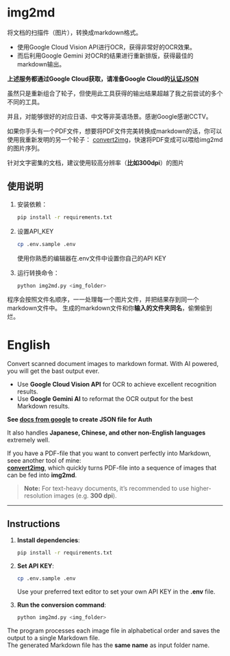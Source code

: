 # img2md
将文档的扫描件（图片），转换成markdown格式。

 - 使用Google Cloud Vision API进行OCR，获得非常好的OCR效果。
 - 而后利用Google Gemini 对OCR的结果进行重新排版，获得最佳的markdown输出。

 **上述服务都通过Google Cloud获取，请准备Google Cloud的[认证JSON](https://cloud.google.com/iam/docs/service-accounts-create?hl=zh-CN)**

虽然只是重新组合了轮子，但使用此工具获得的输出结果超越了我之前尝试的多个不同的工具。

并且，对能够很好的对应日语、中文等非英语场景。感谢Google感谢CCTV。

如果你手头有一个PDF文件，想要将PDF文件完美转换成markdown的话，你可以使用我重新发明的另一个轮子：
[convert2img](https://github.com/wengzhiwen/convert2img)，快速将PDF变成可以喂给img2md的图片序列。

针对文字密集的文档，建议使用较高分辨率（**比如300dpi**）的图片

## 使用说明

1. 安装依赖：
    ```bash
    pip install -r requirements.txt
    ```

2. 设置API_KEY
    ```bash
    cp .env.sample .env
    ```
    使用你熟悉的编辑器在.env文件中设置你自己的API KEY

3. 运行转换命令：
    ```bash
    python img2md.py <img_folder>
    ```

程序会按照文件名顺序，一一处理每一个图片文件，并把结果存到同一个markdown文件中。
生成的markdown文件和你**输入的文件夹同名**，偷懒偷到烂。


# English

Convert scanned document images to markdown format. With AI powered, you will get the bast output ever.

- Use **Google Cloud Vision API** for OCR to achieve excellent recognition results.  
- Use **Google Gemini AI** to reformat the OCR output for the best Markdown results.

**See [docs from google](https://cloud.google.com/iam/docs/service-accounts-create) to create JSON file for Auth**

It also handles **Japanese, Chinese, and other non-English languages** extremely well.  

If you have a PDF-file that you want to convert perfectly into Markdown, seee another tool of mine:  
[**convert2img**](https://github.com/wengzhiwen/convert2img), which quickly turns PDF-file into a sequence of images that can be fed into **img2md**.

> **Note:** For text-heavy documents, it’s recommended to use higher-resolution images (e.g. **300 dpi**).

---

## Instructions

1. **Install dependencies**:
    ```bash
    pip install -r requirements.txt
    ```

2. **Set API KEY**:
    ```bash
    cp .env.sample .env
    ```
    Use your preferred text editor to set your own API KEY in the **.env** file.

3. **Run the conversion command**:
    ```bash
    python img2md.py <img_folder>
    ```

The program processes each image file in alphabetical order and saves the output to a single Markdown file.  
The generated Markdown file has the **same name** as input folder name.


